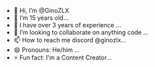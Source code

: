 - 👋 Hi, I’m @GinoZLX
- 👀 I’m 15 years old...
- 🌱 I have over 3 years of experience ...
- 💞️ I’m looking to collaborate on anything code ...
- 📫 How to reach me  discord @ginozlx...
- 😄 Pronouns: He/him ...
- ⚡ Fun fact: I'm a Content Creator...

<!---
GinoZLX/GinoZLX is a ✨ special ✨ repository because its `README.md` (this file) appears on your GitHub profile.
You can click the Preview link to take a look at your changes.
--->
